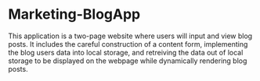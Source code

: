 # Marketing-BlogApp
This application is a two-page website where users will input and view blog posts. It includes the careful construction of a content form, implementing the blog users data into local storage, and retreiving the data out of local storage to be displayed on the webpage while dynamically rendering blog posts.